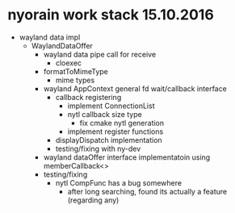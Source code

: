 nyorain work stack 15.10.2016
=============================

- wayland data impl
	- WaylandDataOffer
		- wayland data pipe call for receive
			- cloexec
		- formatToMimeType
			- mime types
		- wayland AppContext general fd wait/callback interface
			- callback registering
				- implement ConnectionList
				- nytl callback size type
					- fix cmake nytl generation
				- implement register functions
			- displayDispatch implementation
			- testing/fixing with ny-dev
		- wayland dataOffer interface implementatoin using memberCallback<>
		- testing/fixing
			- nytl CompFunc has a bug somewhere
				- after long searching, found its actually a feature (regarding any)
